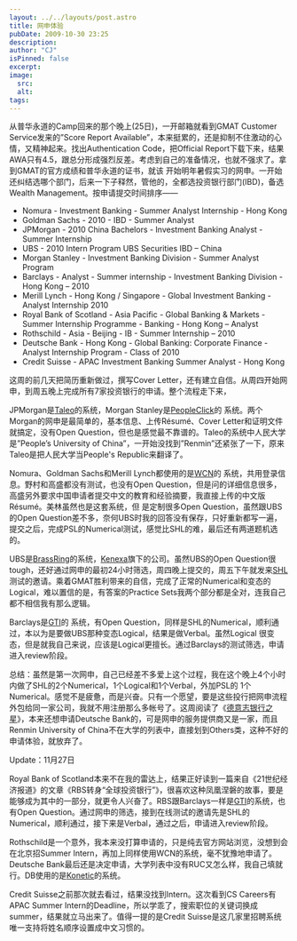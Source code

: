 ```yaml
---
layout: ../../layouts/post.astro
title: 网申体验
pubDate: 2009-10-30 23:25
description: 
author: "CJ"
isPinned: false
excerpt: 
image:
  src:
  alt:
tags: 
---
```

从普华永道的Camp回来的那个晚上(25日)，一开邮箱就看到GMAT Customer Service发来的”Score Report Available”，本来挺累的，还是抑制不住激动的心情，又精神起来。找出Authentication Code，把Official Report下载下来，结果AWA只有4.5，跟总分形成强烈反差。考虑到自己的准备情况，也就不强求了。拿到GMAT的官方成绩和普华永道的证书，就该 开始明年暑假实习的网申。一开始还纠结选哪个部门，后来一下子释然，管他的，全都选投资银行部门(IBD)，备选Wealth Management。按申请提交时间排序——
*   Nomura - Investment Banking - Summer Analyst Internship - Hong Kong
*   Goldman Sachs - 2010 - IBD - Summer Analyst
*   JPMorgan - 2010 China Bachelors - Investment Banking Analyst - Summer Internship
*   UBS - 2010 Intern Program UBS Securities IBD – China
*   Morgan Stanley - Investment Banking Division - Summer Analyst Program
*   Barclays - Analyst - Summer internship - Investment Banking Division - Hong Kong – 2010
*   Merill Lynch - Hong Kong / Singapore - Global Investment Banking - Analyst Internship 2010
*   Royal Bank of Scotland - Asia Pacific - Global Banking & Markets - Summer Internship Programme - Banking - Hong Kong – Analyst
*   Rothschild - Asia - Beijing - IB - Summer Internship – 2010
*   Deutsche Bank - Hong Kong - Global Banking: Corporate Finance - Analyst Internship Program - Class of 2010
*   Credit Suisse - APAC Investment Banking Summer Analyst - Hong Kong

这周的前几天把简历重新做过，撰写Cover Letter，还有建立自信。从周四开始网申，到周五晚上完成所有7家投资银行的申请。整个流程走下来，

JPMorgan是[Taleo](https://www.taleo.com/)的系统，Morgan Stanley是[PeopleClick](https://www.peopleclick.com/)的 系统。两个Morgan的网申是最简单的，基本信息、上传Résumé、Cover Letter和证明文件就搞定，没有Open Question，但也是感觉最不靠谱的。Taleo的系统中人民大学是”People’s University of China”，一开始没找到”Renmin”还紧张了一下，原来Taleo是把人民大学当People's Republic来翻译了。 

Nomura、Goldman Sachs和Merill Lynch都使用的是[WCN](https://www.wcn.co.uk/)的 系统，共用登录信息。野村和高盛都没有测试，也没有Open Question，但是问的详细信息很多，高盛另外要求中国申请者提交中文的教育和经验摘要，我直接上传的中文版Résumé。美林虽然也是这套系统，但 是定制很多Open Question，虽然跟UBS的Open Question差不多，奈何UBS时我的回答没有保存，只好重新都写一遍，提交之后，完成PSL的Numerical测试，感觉比SHL的难，最后还有两道题机选的。 

UBS是[BrassRing](https://www.brassring.com/)的系统，[Kenexa](https://www.kenexa.com/)旗下的公司。虽然UBS的Open Question很tough，还好通过网申的最初24小时筛选，周四晚上提交的，周五下午就发来[SHL](https://www.shl.com/)测试的邀请。乘着GMAT胜利带来的自信，完成了正常的Numerical和变态的Logical，难以置信的是，有答案的Practice Sets我两个部分都是全对，连我自己都不相信我有那么逻辑。

Barclays是[GTI](https://gtisolutions.co.uk/)的 系统，有Open Question，同样是SHL的Numerical，顺利通过，本以为是要做UBS那种变态Logical，结果是做Verbal。虽然Logical 很变态，但是就我自己来说，应该是Logical更擅长。通过Barclays的测试筛选，申请进入review阶段。 

总结：虽然是第一次网申，自己已经差不多爱上这个过程，我在这个晚上4个小时内做了SHL的2个Numerical，1个Logical和1个Verbal，外加PSL的 1个Numerical。感觉不是疲惫，而是兴奋。只有一个愿望，要是这些投行把网申流程外包给同一家公司，我就不用注册那么多帐号了。这周阅读了《[德意志银行之星](https://www.douban.com/subject/3613762/)》，本来还想申请Deutsche Bank的，可是网申的服务提供商又是一家，而且Renmin University of China不在大学的列表中，直接划到Others类，这种不好的申请体验，就放弃了。

Update：11月27日

Royal Bank of Scotland本来不在我的雷达上，结果正好读到一篇来自《21世纪经济报道》的文章《RBS转身“全球投资银行”》，很喜欢这种凤凰涅磐的故事，要是能够成为其中的一部分，就更令人兴奋了。RBS跟Barclays一样是[GTI](https://gtisolutions.co.uk/)的系统，也有Open Question。通过网申的筛选，接到在线测试的邀请先是SHL的Numerical，顺利通过，接下来是Verbal，通过之后，申请进入review阶段。 

Rothschild是一个意外，我本来没打算申请的，只是纯去官方网站浏览，没想到会在北京招Summer Intern，再加上同样使用WCN的系统，毫不犹豫地申请了。 
Deutsche Bank最后还是决定申请，大学列表中没有RUC又怎么样，我自己填就行。DB使用的是[Konetic](https://www.konetic.com/)的系统。

Credit Suisse之前那次就去看过，结果没找到Intern。这次看到CS Careers有APAC Summer Intern的Deadline，所以学乖了，搜索职位的关键词换成summer，结果就立马出来了。值得一提的是Credit Suisse是这几家里招聘系统唯一支持将姓名顺序设置成中文习惯的。
